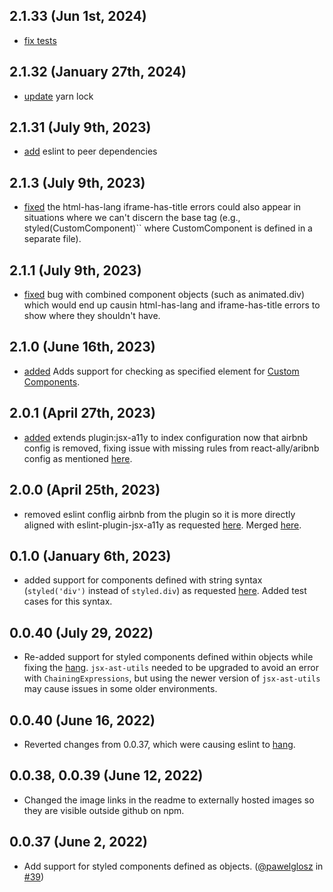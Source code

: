 ## 2.1.33 (Jun 1st, 2024)

- [fix tests](https://github.com/brendanmorrell/eslint-plugin-styled-components-a11y/pull/61)

## 2.1.32 (January 27th, 2024)

- [update](https://github.com/brendanmorrell/eslint-plugin-styled-components-a11y/pull/60)
  yarn lock

## 2.1.31 (July 9th, 2023)

- [add](https://github.com/brendanmorrell/eslint-plugin-styled-components-a11y/pull/58)
  eslint to peer dependencies

## 2.1.3 (July 9th, 2023)

- [fixed](https://github.com/brendanmorrell/eslint-plugin-styled-components-a11y/commit/1a5243062cbe95bd3423dd7e2b00411893e24053)
  the html-has-lang iframe-has-title errors could also appear in situations where we can't discern the base tag (e.g.,
  styled(CustomComponent)`` where CustomComponent is defined in a separate file).

## 2.1.1 (July 9th, 2023)

- [fixed](https://github.com/brendanmorrell/eslint-plugin-styled-components-a11y/commit/b1e8fbd92a6c016f7744abea7413968255b149b2)
  bug with combined component objects (such as animated.div) which would end up causin html-has-lang and
  iframe-has-title errors to show where they shouldn't have.

## 2.1.0 (June 16th, 2023)

- [added](https://github.com/brendanmorrell/eslint-plugin-styled-components-a11y/commit/9861ed1849117677cabea80a45cda5a392d6cc70)
  Adds support for checking as specified element for [Custom Components](https://github.com/brendanmorrell/eslint-plugin-styled-components-a11y/pull/53).

## 2.0.1 (April 27th, 2023)

- [added](https://github.com/brendanmorrell/eslint-plugin-styled-components-a11y/commit/769b31661d399141d0ab242485b7a33f3f513e1e) extends plugin:jsx-a11y to index configuration now that airbnb config is removed, fixing issue with missing
  rules from react-ally/aribnb config as mentioned [here](https://github.com/brendanmorrell/eslint-plugin-styled-components-a11y/issues/52).

## 2.0.0 (April 25th, 2023)

- removed eslint conflig airbnb from the plugin so it is more directly aligned with eslint-plugin-jsx-a11y as requested
  [here](https://github.com/brendanmorrell/eslint-plugin-styled-components-a11y/issues/18). Merged [here](https://github.com/brendanmorrell/eslint-plugin-styled-components-a11y/pull/51).

## 0.1.0 (January 6th, 2023)

- added support for components defined with string syntax (`styled('div')` instead of `styled.div`) as requested
[here](https://github.com/brendanmorrell/eslint-plugin-styled-components-a11y/issues/47). Added test cases for this syntax.
<!-- WE SEEM TO BE MISSING VERSION 1.0.0 and unintentionally published 0.1.0 after when it should have been 1.1.0 -->

## 0.0.40 (July 29, 2022)

- Re-added support for styled components defined within objects while fixing the
  [hang](https://github.com/brendanmorrell/eslint-plugin-styled-components-a11y/issues/40). `jsx-ast-utils` needed
  to be upgraded to avoid an error with `ChainingExpressions`, but using the newer version of `jsx-ast-utils`
  may cause issues in some older environments.

## 0.0.40 (June 16, 2022)

- Reverted changes from 0.0.37, which were causing eslint to [hang](https://github.com/brendanmorrell/eslint-plugin-styled-components-a11y/issues/40).

## 0.0.38, 0.0.39 (June 12, 2022)

- Changed the image links in the readme to externally hosted images so they are visible outside github on npm.

## 0.0.37 (June 2, 2022)

- Add support for styled components defined as objects. ([@pawelglosz](https://github.com/pawelglosz) in [#39](https://github.com/brendanmorrell/eslint-plugin-styled-components-a11y/pull/39))
